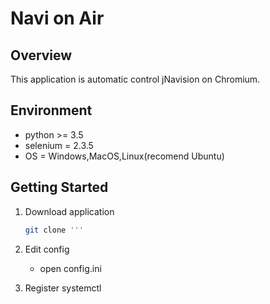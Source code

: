 # Navi on Air

## Overview
This application is automatic control jNavision on Chromium.

## Environment
* python >= 3.5
* selenium = 2.3.5
* OS = Windows,MacOS,Linux(recomend Ubuntu)

## Getting Started
1. Download application
    ```bash
    git clone '''
    
    ```

2. Edit config
    - open config.ini

3. Register systemctl 
